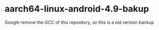# aarch64-linux-android-4.9-bakup
Google remove the GCC of this repository, so this is a old version backup
